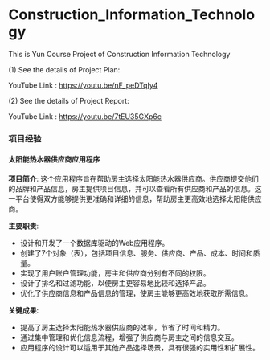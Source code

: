 # Construction_Information_Technology
This is Yun Course Project of Construction Information Technology 

(1) See the details of Project Plan:

YouTube Link : https://youtu.be/nF_peDTqIy4

(2) See the details of Project Report:

YouTube Link : https://youtu.be/7tEU35GXp6c


### 项目经验

#### 太阳能热水器供应商应用程序
**项目简介**: 
这个应用程序旨在帮助房主选择太阳能热水器供应商。供应商提交他们的品牌和产品信息，房主提供项目信息，并可以查看所有供应商和产品的信息。这一平台使得双方能够提供更准确和详细的信息，帮助房主更高效地选择太阳能供应商。

**主要职责**:
- 设计和开发了一个数据库驱动的Web应用程序。
- 创建了7个对象（表），包括项目信息、服务、供应商、产品、成本、时间和质量。
- 实现了用户账户管理功能，房主和供应商分别有不同的权限。
- 设计了排名和过滤功能，以便房主更容易地比较和选择产品。
- 优化了供应商信息和产品信息的管理，使房主能够更高效地获取所需信息。

**关键成果**:
- 提高了房主选择太阳能热水器供应商的效率，节省了时间和精力。
- 通过集中管理和优化信息流程，增强了供应商与房主之间的信息交互。
- 应用程序的设计可以适用于其他产品选择场景，具有很强的实用性和扩展性。



